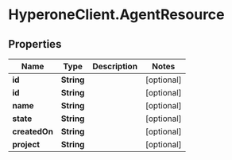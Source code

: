 # HyperoneClient.AgentResource

## Properties

Name | Type | Description | Notes
------------ | ------------- | ------------- | -------------
**id** | **String** |  | [optional] 
**id** | **String** |  | [optional] 
**name** | **String** |  | [optional] 
**state** | **String** |  | [optional] 
**createdOn** | **String** |  | [optional] 
**project** | **String** |  | [optional] 


